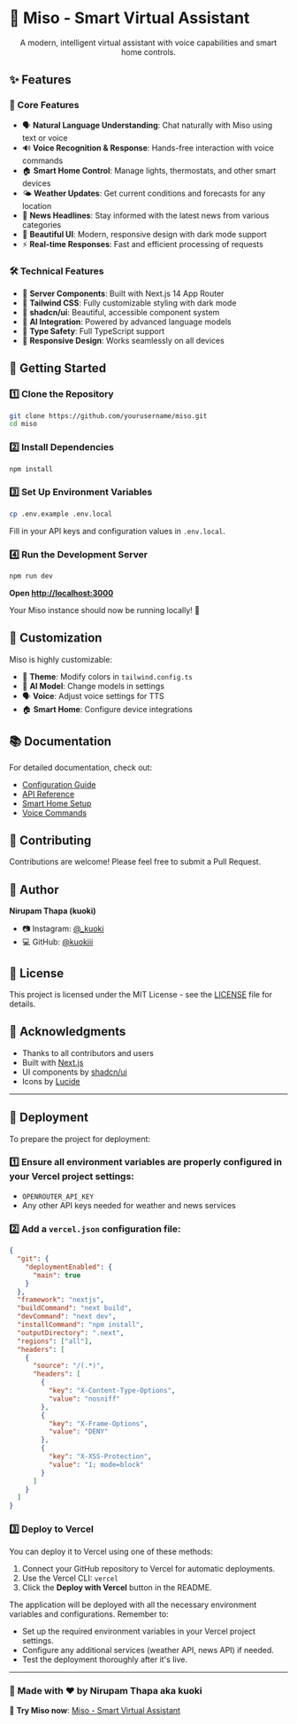 # 🌸 Miso - Smart Virtual Assistant

<div align="center">
  
  
  A modern, intelligent virtual assistant with voice capabilities and smart home controls.
</div>

## ✨ Features

### 🎯 Core Features

- 🗣️ **Natural Language Understanding**: Chat naturally with Miso using text or voice
- 🔊 **Voice Recognition & Response**: Hands-free interaction with voice commands
- 🏠 **Smart Home Control**: Manage lights, thermostats, and other smart devices
- 🌤️ **Weather Updates**: Get current conditions and forecasts for any location
- 📰 **News Headlines**: Stay informed with the latest news from various categories
- 🎨 **Beautiful UI**: Modern, responsive design with dark mode support
- ⚡ **Real-time Responses**: Fast and efficient processing of requests

### 🛠️ Technical Features

- 🔄 **Server Components**: Built with Next.js 14 App Router
- 🎨 **Tailwind CSS**: Fully customizable styling with dark mode
- 🧩 **shadcn/ui**: Beautiful, accessible component system
- 🤖 **AI Integration**: Powered by advanced language models
- 🔐 **Type Safety**: Full TypeScript support
- 📱 **Responsive Design**: Works seamlessly on all devices

## 🚀 Getting Started

### 1️⃣ Clone the Repository
```bash
git clone https://github.com/yourusername/miso.git
cd miso
```

### 2️⃣ Install Dependencies
```bash
npm install
```

### 3️⃣ Set Up Environment Variables
```bash
cp .env.example .env.local
```
Fill in your API keys and configuration values in `.env.local`.

### 4️⃣ Run the Development Server
```bash
npm run dev
```

**Open [http://localhost:3000](http://localhost:3000)**

Your Miso instance should now be running locally! 🎉

## 🎨 Customization

Miso is highly customizable:

- 🎯 **Theme**: Modify colors in `tailwind.config.ts`
- 🤖 **AI Model**: Change models in settings
- 🗣️ **Voice**: Adjust voice settings for TTS
- 🏠 **Smart Home**: Configure device integrations

## 📚 Documentation

For detailed documentation, check out:

- [Configuration Guide](docs/configuration.md)
- [API Reference](docs/api-reference.md)
- [Smart Home Setup](docs/smart-home.md)
- [Voice Commands](docs/voice-commands.md)

## 🤝 Contributing

Contributions are welcome! Please feel free to submit a Pull Request.

## 👤 Author

**Nirupam Thapa (kuoki)**

- 📷 Instagram: [@_kuoki](https://instagram.com/_kuoki/)
- 💻 GitHub: [@kuokiii](https://github.com/kuokiii)

## 📝 License

This project is licensed under the MIT License - see the [LICENSE](LICENSE) file for details.

## 💖 Acknowledgments

- Thanks to all contributors and users
- Built with [Next.js](https://nextjs.org/)
- UI components by [shadcn/ui](https://ui.shadcn.com/)
- Icons by [Lucide](https://lucide.dev/)

---

## 🚀 Deployment

To prepare the project for deployment:

### 1️⃣ Ensure all environment variables are properly configured in your Vercel project settings:
- `OPENROUTER_API_KEY`
- Any other API keys needed for weather and news services

### 2️⃣ Add a `vercel.json` configuration file:

```json
{
  "git": {
    "deploymentEnabled": {
      "main": true
    }
  },
  "framework": "nextjs",
  "buildCommand": "next build",
  "devCommand": "next dev",
  "installCommand": "npm install",
  "outputDirectory": ".next",
  "regions": ["all"],
  "headers": [
    {
      "source": "/(.*)",
      "headers": [
        {
          "key": "X-Content-Type-Options",
          "value": "nosniff"
        },
        {
          "key": "X-Frame-Options",
          "value": "DENY"
        },
        {
          "key": "X-XSS-Protection",
          "value": "1; mode=block"
        }
      ]
    }
  ]
}
```

### 3️⃣ Deploy to Vercel

You can deploy it to Vercel using one of these methods:

1. Connect your GitHub repository to Vercel for automatic deployments.
2. Use the Vercel CLI: `vercel`
3. Click the **Deploy with Vercel** button in the README.

The application will be deployed with all the necessary environment variables and configurations. Remember to:

- Set up the required environment variables in your Vercel project settings.
- Configure any additional services (weather API, news API) if needed.
- Test the deployment thoroughly after it's live.

---

### 🌟 **Made with ❤️ by Nirupam Thapa aka kuoki**

🔗 **Try Miso now**: [Miso - Smart Virtual Assistant](https://www.miso-ai.vercel.app)


